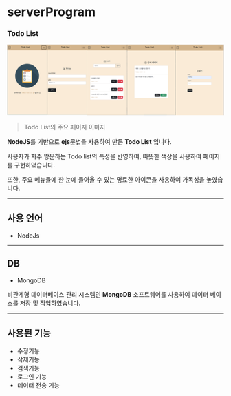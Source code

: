 # serverProgram


### Todo List
![주요 페이지 이미지](./nodejs_todolist.png)
> Todo List의 주요 페이지 이미지

**NodeJS**를 기반으로 **ejs**문법을 사용하여 만든 **Todo List** 입니다.

사용자가 자주 방문하는 Todo list의 특성을 반영하여, 따뜻한 색상을 사용하여 페이지를 구현하였습니다.

또한, 주요 메뉴들에 한 눈에 들어올 수 있는 명료한 아이콘을 사용하여 가독성을 높였습니다.

---
## 사용 언어
- NodeJs

---

## DB
- MongoDB

비관계형 데이터베이스 관리 시스템인 **MongoDB** 소프트웨어를 사용하여 데이터 베이스를 저장 및 작업하였습니다.

---
## 사용된 기능
- 수정기능
- 삭제기능
- 검색기능
- 로그인 기능
- 데이터 전송 기능
